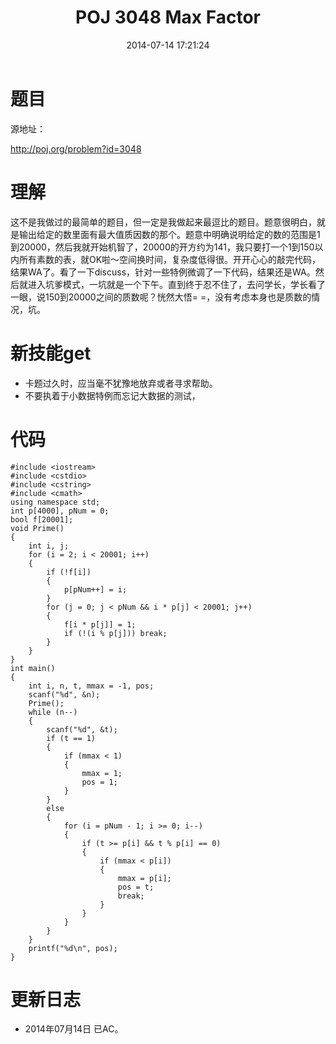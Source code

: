 ﻿---
title: POJ 3048 Max Factor
date: 2014-07-14 17:21:24
categories: Exercise
toc: true
---
# 题目
源地址：

http://poj.org/problem?id=3048

# 理解
这不是我做过的最简单的题目，但一定是我做起来最逗比的题目。题意很明白，就是输出给定的数里面有最大值质因数的那个。题意中明确说明给定的数的范围是1到20000，然后我就开始机智了，20000的开方约为141，我只要打一个1到150以内所有素数的表，就OK啦～空间换时间，复杂度低得很。开开心心的敲完代码，结果WA了。看了一下discuss，针对一些特例微调了一下代码，结果还是WA。然后就进入坑爹模式，一坑就是一个下午。直到终于忍不住了，去问学长，学长看了一眼，说150到20000之间的质数呢？恍然大悟= =，没有考虑本身也是质数的情况，坑。

<!-- more -->

# 新技能get
- 卡题过久时，应当毫不犹豫地放弃或者寻求帮助。
- 不要执着于小数据特例而忘记大数据的测试，

# 代码

```
#include <iostream>
#include <cstdio>
#include <cstring>
#include <cmath>
using namespace std;
int p[4000], pNum = 0;
bool f[20001];
void Prime()
{
    int i, j;
    for (i = 2; i < 20001; i++)
    {
        if (!f[i])
        {
            p[pNum++] = i;
        }
        for (j = 0; j < pNum && i * p[j] < 20001; j++)
        {
            f[i * p[j]] = 1;
            if (!(i % p[j])) break;
        }
    }
}
int main()
{
    int i, n, t, mmax = -1, pos;
    scanf("%d", &n);
    Prime();
    while (n--)
    {
        scanf("%d", &t);
        if (t == 1)
        {
            if (mmax < 1)
            {
                mmax = 1;
                pos = 1;
            }
        }
        else
        {
            for (i = pNum - 1; i >= 0; i--)
            {
                if (t >= p[i] && t % p[i] == 0)
                {
                    if (mmax < p[i])
                    {
                        mmax = p[i];
                        pos = t;
                        break;
                    }
                }
            }
        }
    }
    printf("%d\n", pos);
}

```

# 更新日志
- 2014年07月14日 已AC。